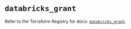 # `databricks_grant`

Refer to the Terraform Registry for docs: [`databricks_grant`](https://registry.terraform.io/providers/databricks/databricks/1.36.2/docs/resources/grant).
